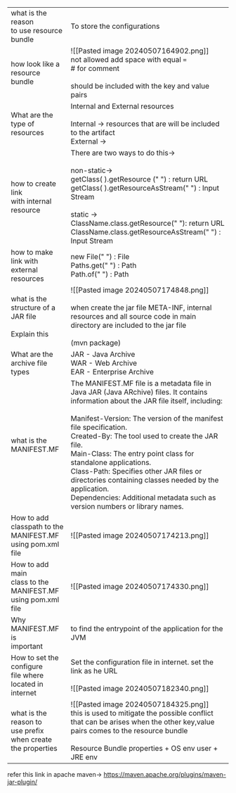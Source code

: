
|                                                                       |                                                                                                                                                                                                                                                                                                                                                                                                                                                                                                                              |
| --------------------------------------------------------------------- | ---------------------------------------------------------------------------------------------------------------------------------------------------------------------------------------------------------------------------------------------------------------------------------------------------------------------------------------------------------------------------------------------------------------------------------------------------------------------------------------------------------------------------- |
| what is the reason <br>to use resource bundle                         | To store the configurations                                                                                                                                                                                                                                                                                                                                                                                                                                                                                                  |
| how look like a <br>resource bundle                                   | ![[Pasted image 20240507164902.png]]<br>not allowed add space with equal `=`<br># for comment<br><br>should be included with the key and value pairs                                                                                                                                                                                                                                                                                                                                                                         |
| What are the type of resources                                        | Internal and External resources<br><br>Internal -> resources that are will be included to the artifact<br>External ->                                                                                                                                                                                                                                                                                                                                                                                                        |
| how to create link<br>with internal resource                          | There are two ways to do this-><br><br>non-static-><br>getClass( ).getResource (" ") : return URL<br>getClass( ).getResourceAsStream(" ") : Input Stream<br><br>static -><br>ClassName.class.getResource(" "): return URL<br>ClassName.class.getResourceAsStream(" ") : Input Stream                                                                                                                                                                                                                                         |
| how to make link with external resources                              | new File(" ") : File<br>Paths.get(" ") : Path<br>Path.of(" ") : Path                                                                                                                                                                                                                                                                                                                                                                                                                                                         |
| what is the structure of a JAR file<br><br>Explain this               | ![[Pasted image 20240507174848.png]]<br><br>when create the jar file META-INF, internal resources and all source code in main directory are included to the jar file<br><br>(mvn package)                                                                                                                                                                                                                                                                                                                                    |
| What are the archive file types                                       | JAR - Java Archive <br>WAR - Web Archive <br>EAR - Enterprise Archive                                                                                                                                                                                                                                                                                                                                                                                                                                                        |
| what is the <br>MANIFEST.MF                                           | The MANIFEST.MF file is a metadata file in Java JAR (Java ARchive) files. It contains information about the JAR file itself, including:<br><br>Manifest-Version: The version of the manifest file specification.<br>Created-By: The tool used to create the JAR file.<br>Main-Class: The entry point class for standalone applications.<br>Class-Path: Specifies other JAR files or directories containing classes needed by the application.<br>Dependencies: Additional metadata such as version numbers or library names. |
| How to add classpath to the <br>MANIFEST.MF<br>using pom.xml file     | ![[Pasted image 20240507174213.png]]                                                                                                                                                                                                                                                                                                                                                                                                                                                                                         |
| How to add main<br>class to the <br>MANIFEST.MF<br>using pom.xml file | ![[Pasted image 20240507174330.png]]                                                                                                                                                                                                                                                                                                                                                                                                                                                                                         |
| Why MANIFEST.MF is<br> important<br>                                  | to find the entrypoint of the application for the JVM                                                                                                                                                                                                                                                                                                                                                                                                                                                                        |
| How to set the configure<br>file where located in internet            | Set the configuration file in internet. set the link as he URL<br><br>![[Pasted image 20240507182340.png]]                                                                                                                                                                                                                                                                                                                                                                                                                   |
| what is the reason to<br>use prefix when create the properties        | ![[Pasted image 20240507184325.png]]<br>this is used to mitigate the possible conflict that can be arises when the other key,value pairs comes to the resource bundle<br><br>Resource Bundle properties + OS env user + JRE env                                                                                                                                                                                                                                                                                              |
refer this link in apache maven->
https://maven.apache.org/plugins/maven-jar-plugin/